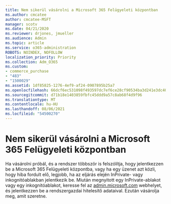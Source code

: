 ```yaml
---
title: Nem sikerül vásárolni a Microsoft 365 Felügyeleti központban
ms.author: cmcatee
author: cmcatee-MSFT
manager: scotv
ms.date: 04/21/2020
ms.reviewer: drjones, jmueller
ms.audience: Admin
ms.topic: article
ms.service: o365-administration
ROBOTS: NOINDEX, NOFOLLOW
localization_priority: Priority
ms.collection: Adm_O365
ms.custom:
- commerce_purchase
- "483"
- "1500029"
ms.assetid: 1df85825-1276-4ef9-af24-0907895b25a7
ms.openlocfilehash: 66dcf6ec531098f493597dc7ef6ce28cf90534ba3d241e3dc4066f6c9ff57b51
ms.sourcegitcommit: d71b18e1403859fbfc45ddd9a57c8ab68f4d9f96
ms.translationtype: MT
ms.contentlocale: hu-HU
ms.lasthandoff: 08/06/2021
ms.locfileid: "54500270"
---
```

# <a name="trouble-completing-a-purchase-in-the-microsoft-365-admin-center"></a>Nem sikerül vásárolni a Microsoft 365 Felügyeleti központban

Ha vásárolni próbál, és a rendszer többször is felszólítja, hogy jelentkezzen be a Microsoft 365 Felügyeleti központba, vagy ha egy üzenet azt közli, hogy hiba fordult elő, legjobb, ha az eljárás elején InPrivate- vagy inkognitóablakban jelentkezik be. Miután megnyitott egy InPrivate-ablakot vagy egy inkognitóablakot, keresse fel az [admin.microsoft.com](https://admin.microsoft.com) webhelyet, és jelentkezzen be a rendszergazdai hitelesítő adataival. Ezután vásárolja meg, amit szeretne.